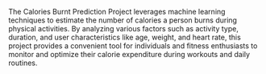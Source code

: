 The Calories Burnt Prediction Project leverages machine learning techniques to estimate the number of calories a person burns during physical activities. By analyzing various factors such as activity type, duration, and user characteristics like age, weight, and heart rate, this project provides a convenient tool for individuals and fitness enthusiasts to monitor and optimize their calorie expenditure during workouts and daily routines.
